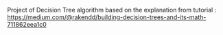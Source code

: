 Project of Decision Tree algorithm based on the explanation from tutorial : https://medium.com/@rakendd/building-decision-trees-and-its-math-711862eea1c0
